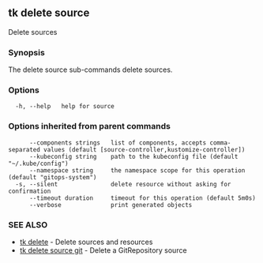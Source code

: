## tk delete source

Delete sources

### Synopsis

The delete source sub-commands delete sources.

### Options

```
  -h, --help   help for source
```

### Options inherited from parent commands

```
      --components strings   list of components, accepts comma-separated values (default [source-controller,kustomize-controller])
      --kubeconfig string    path to the kubeconfig file (default "~/.kube/config")
      --namespace string     the namespace scope for this operation (default "gitops-system")
  -s, --silent               delete resource without asking for confirmation
      --timeout duration     timeout for this operation (default 5m0s)
      --verbose              print generated objects
```

### SEE ALSO

* [tk delete](tk_delete.md)	 - Delete sources and resources
* [tk delete source git](tk_delete_source_git.md)	 - Delete a GitRepository source

